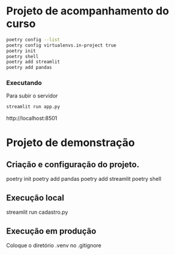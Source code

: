 # Projeto de acompanhamento do curso

```bash
poetry config --list
poetry config virtualenvs.in-project true
poetry init 
poetry shell
poetry add streamlit
poetry add pandas
```

### Executando

Para subir o servidor

```bash
streamlit run app.py 
```

http://localhost:8501


# Projeto de demonstração

## Criação e configuração do projeto.
poetry init
poetry add pandas
poetry add streamlit
poetry shell

## Execução local
streamlit run cadastro.py

## Execução em produção
Coloque o diretório .venv no .gitignore

